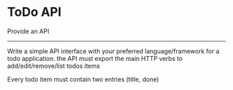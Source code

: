 # ToDo API

Provide an API
**************
Write a simple API interface with your preferred language/framework for a todo application.
the API must export the main HTTP verbs to add/edit/remove/list todos items 

Every todo item must contain two entries (title, done)
